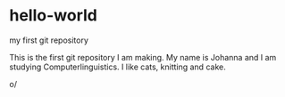 # hello-world
my first git repository

This is the first git repository I am making. My name is Johanna and I am studying Computerlinguistics. I like cats, knitting and cake. 

o/
